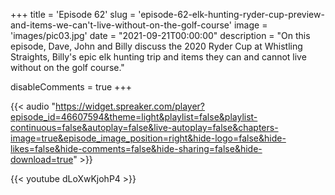 +++
title = 'Episode 62'
slug = 'episode-62-elk-hunting-ryder-cup-preview-and-items-we-can't-live-without-on-the-golf-course'
image = 'images/pic03.jpg'
date = "2021-09-21T00:00:00"
description = "On this episode, Dave, John and Billy discuss the 2020 Ryder Cup at Whistling Straights, Billy's epic elk hunting trip and items they can and cannot live without on the golf course."

disableComments = true
+++

{{< audio "https://widget.spreaker.com/player?episode_id=46607594&theme=light&playlist=false&playlist-continuous=false&autoplay=false&live-autoplay=false&chapters-image=true&episode_image_position=right&hide-logo=false&hide-likes=false&hide-comments=false&hide-sharing=false&hide-download=true" >}}


{{< youtube dLoXwKjohP4 >}}

